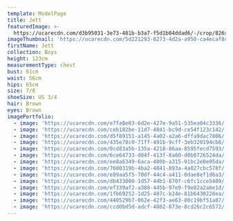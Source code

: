 ```yaml
---
template: ModelPage
title: Jett
featuredImage: >-
  https://ucarecdn.com/d3b95031-3e73-481b-b3a7-f5d1b04ddad6/-/crop/826x448/0,324/-/preview/
imageThumbnail: 'https://ucarecdn.com/5d221293-8273-4d2a-a950-ca4ecaf8c11e/'
firstName: Jett
collection: Boys
height: 123cm
measurementType: chest
bust: 61cm
waist: 56cm
hips: 65cm
size: 7/8
shoeSize: US 3/4
hair: Brown
eyes: Brown
imagePortfolio:
  - image: 'https://ucarecdn.com/e7fa8e03-6d2e-427e-9a51-535ea04c3336/'
  - image: 'https://ucarecdn.com/ceb182be-11d7-4841-bc9d-ce54f123c142/'
  - image: 'https://ucarecdn.com/d5f89151-a145-4a02-a2a6-dffa9dac7806/'
  - image: 'https://ucarecdn.com/435e78c0-71ff-491b-9cff-3eb320194cb8/'
  - image: 'https://ucarecdn.com/0cd83a5b-135a-4218-86aa-8595fecd7593/'
  - image: 'https://ucarecdn.com/6ce64733-d04f-413f-8a60-d0b0726524da/'
  - image: 'https://ucarecdn.com/ee8a6349-6aca-400b-a315-91bc2e0e95da/'
  - image: 'https://ucarecdn.com/7600319b-4ba2-4841-893a-4a827cbc578f/'
  - image: 'https://ucarecdn.com/e89aa5f5-70df-44c4-a411-0dae8ef1d6a3/'
  - image: 'https://ucarecdn.com/db433800-1d57-44b1-870f-c6fc1cce5409/'
  - image: 'https://ucarecdn.com/ef339af2-a388-445b-97e9-f9e02a2a6e1d/'
  - image: 'https://ucarecdn.com/1fb69252-1d25-407c-b24e-81b6430228ea/'
  - image: 'https://ucarecdn.com/440529b7-062e-42f3-ae63-80c19bf51a87/'
  - image: 'https://ucarecdn.com/ccd0bd5d-adcf-4802-873e-8cd26c2c6572/'
---
```


